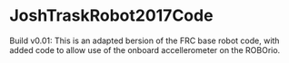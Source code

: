 # JoshTraskRobot2017Code

Build v0.01: This is an adapted bersion of the FRC base robot code, with added code to allow use of the onboard accellerometer on the ROBOrio. 
